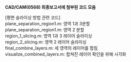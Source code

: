 **CAD/CAM(0568) 최종보고서에 첨부된 코드 모음**

[평면 슬라이싱 방법 관련 코드] <br/>
plane_separation_region1.m: 영역 1과 3분할 <br/>
plane_separation_region1.m: 영역 2 분할 <br/>
region_1_slicing.m: 영역 1과 3 레이어 슬라이싱 <br/>
region_2_slicing.m: 영역 2 레이어 슬라이싱 <br/>
final_combine_layers.m: 세 영역의 레이어를 합침 <br/>
visualize_combined_layers.m: 합쳐진 레이어 확인을 위해 시각화 <br/>
 
